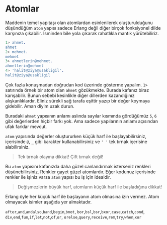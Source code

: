 # Atomlar

Maddenin temel yapıtaşı olan atomlardan esinlenilerek oluşturulduğunu düşündüğüm `atom` yapısı sadece Erlang değil diğer birçok fonksiyonel dilde karşınıza çıkabilir. İsminden bile yola çıkarak rahatlıkla mantık yürütebiliriz.

```erlang
1> ahmet.
ahmet
2> mehmet.
mehmet
3> ahmetlerin@mehmet.
ahmetlerin@mehmet
4> 'halit@ziya@usakligil'.
halit@ziya@usakligil
```

Çok fazla konuşmadan doğrudan kod üzerinde gösterme yapalım. `1>` satırında örnek bir atom olan `ahmet` gözükmekte. Burada kafanız biraz karışabilir. Bunun sebebi kesinlikle diğer dillerden kazandığınız alışkanlıklardır. Eliniz sürekli sağ tarafa eşittir yazıp bir değer koymaya gidebilir. Aman diyim uzak durun.

Buradaki `ahmet` yapısının anlamı aslında sayılar kısmında gördüğümüz `5`, `6` gibi değerlerden hiçbir farkı yok. Ama sadece yapılarının anlamı açısından ufak farklar mevcut.

`atom` yapısında değerler oluştururken küçük harf ile başlayabilirsiniz, içerisinde `@`, `_` gibi karakter kullanabilirsiniz ve `' '` tek tırnak içerisine alabilirsiniz.

> Tek tırnak olayına dikkat! Çift tırnak değil!

Bu `atom` yapısını kafanızda daha güzel canlandırmak isterseniz renkleri düşünebilirsiniz. Renkler gayet güzel atomlardır. Eğer kodunuz içerisinde renkler ile işiniz varsa `atom` yapısı bu iş için idealdir.

> Değişmezlerin büyük harf, atomların küçük harf ile başladığına dikkat!

Erlang öyle her küçük harf ile başlayanın atom olmasına izin vermez. Atom olmayacak isimler aşağıda yer almaktadır.

`after`,`and`,`andalso`,`band`,`begin`,`bnot`,
`bor`,`bsl`,`bsr`,`bxor`,`case`,`catch`,`cond`,
`div`,`end`,`fun`,`if`,`let`,`not`,`of`,`or`,
`orelse`,`query`,`receive`,`rem`,`try`,`when`,`xor`
